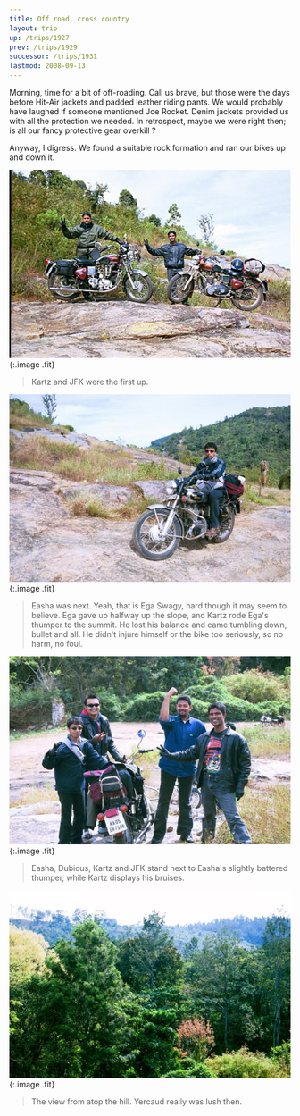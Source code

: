 ```yaml
---
title: Off road, cross country
layout: trip
up: /trips/1927
prev: /trips/1929
successor: /trips/1931
lastmod: 2008-09-13
---
```


Morning, time for a bit of off-roading. Call us brave, but those were the days before Hit-Air jackets and padded leather riding pants. We would probably have laughed if someone mentioned Joe Rocket. Denim jackets provided us with all the protection we needed. In retrospect, maybe we were right then; is all our fancy protective gear overkill ?

 Anyway, I digress. We found a suitable rock formation and ran our bikes up and down it.

 ![Kartz & JFK](/images/trips/yercaud/00012.jpg 'Kartz & JFK'){:.image .fit}
 > Kartz and JFK were the first up.

 ![Ega R Swagy](/images/trips/yercaud/00013.jpg 'Ega R Swagy'){:.image .fit}
 > Easha was next. Yeah, that is Ega Swagy, hard though it may seem to believe. Ega gave up halfway up the slope, and Kartz rode Ega's thumper to the summit. He lost his balance and came tumbling down, bullet and all. He didn't injure himself or the bike too seriously, so no harm, no foul.

 ![Ega R Swagy](/images/trips/yercaud/00014.jpg 'Ega R Swagy'){:.image .fit}
 > Easha, Dubious, Kartz and JFK stand next to Easha's slightly battered thumper, while Kartz displays his bruises.

 ![00015.jpg](/images/trips/yercaud/00015.jpg '00015.jpg'){:.image .fit}
 > The view from atop the hill. Yercaud really was lush then.



